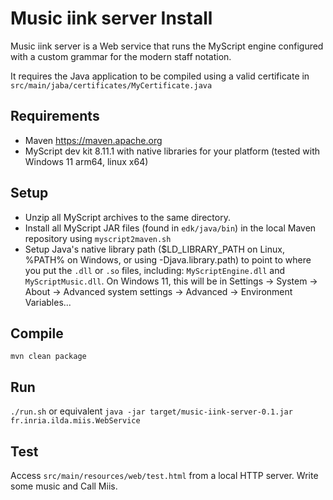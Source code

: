 # Music iink server Install

Music iink server is a Web service that runs the MyScript engine configured with a custom grammar for the modern staff notation.

It requires the Java application to be compiled using a valid certificate in `src/main/jaba/certificates/MyCertificate.java`

## Requirements

- Maven https://maven.apache.org
- MyScript dev kit 8.11.1 with native libraries for your platform (tested with Windows 11 arm64, linux x64)

## Setup

- Unzip all MyScript archives to the same directory.
- Install all MyScript JAR files (found in `edk/java/bin`) in the local Maven repository using `myscript2maven.sh`
- Setup Java's native library path ($LD_LIBRARY_PATH on Linux, %PATH% on Windows, or using -Djava.library.path) to point to where you put the `.dll` or `.so` files, including: `MyScriptEngine.dll` and `MyScriptMusic.dll`. On Windows 11, this will be in Settings -> System -> About -> Advanced system settings -> Advanced -> Environment Variables...

## Compile

`mvn clean package`

## Run

`./run.sh` or equivalent `java -jar target/music-iink-server-0.1.jar fr.inria.ilda.miis.WebService`

## Test

Access `src/main/resources/web/test.html` from a local HTTP server. Write some music and Call Miis.
